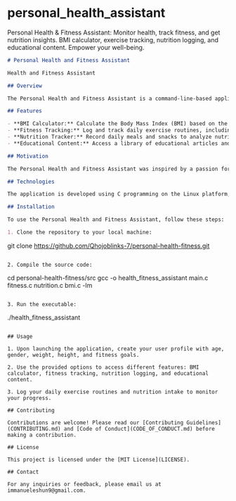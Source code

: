 # personal_health_assistant
Personal Health &amp; Fitness Assistant: Monitor health, track fitness, and get nutrition insights. BMI calculator, exercise tracking, nutrition logging, and educational content. Empower your well-being.



```markdown
# Personal Health and Fitness Assistant

Health and Fitness Assistant

## Overview

The Personal Health and Fitness Assistant is a command-line-based application designed to help users monitor their health, track fitness activities, and receive personalized nutrition and exercise recommendations. This project aims to promote a healthier lifestyle by providing users with valuable tools and insights to achieve their health and fitness goals.

## Features

- **BMI Calculator:** Calculate the Body Mass Index (BMI) based on the user's height and weight.
- **Fitness Tracking:** Log and track daily exercise routines, including the type of exercise, duration, and intensity.
- **Nutrition Tracker:** Record daily meals and snacks to analyze nutritional intake.
- **Educational Content:** Access a library of educational articles and tips on nutrition, exercise, mental health, and overall well-being. Users can stay informed and make informed decisions about their health and lifestyle.

## Motivation

The Personal Health and Fitness Assistant was inspired by a passion for promoting well-being and empowering individuals to take charge of their health. With a user-friendly command-line interface, this application seeks to provide accessible health and fitness monitoring for everyone, regardless of their technical expertise.

## Technologies

The application is developed using C programming on the Linux platform, leveraging the power and flexibility of the command-line environment.

## Installation

To use the Personal Health and Fitness Assistant, follow these steps:

1. Clone the repository to your local machine:
   ```
   git clone https://github.com/Qhojoblinks-7/personal-health-fitness.git
   ```

2. Compile the source code:
   ```
   cd personal-health-fitness/src
   gcc -o health_fitness_assistant main.c fitness.c nutrition.c bmi.c -lm
   ```

3. Run the executable:
   ```
   ./health_fitness_assistant
   ```

## Usage

1. Upon launching the application, create your user profile with age, gender, weight, height, and fitness goals.

2. Use the provided options to access different features: BMI calculator, fitness tracking, nutrition logging, and educational content.

3. Log your daily exercise routines and nutrition intake to monitor your progress.

## Contributing

Contributions are welcome! Please read our [Contributing Guidelines](CONTRIBUTING.md) and [Code of Conduct](CODE_OF_CONDUCT.md) before making a contribution.

## License

This project is licensed under the [MIT License](LICENSE).

## Contact

For any inquiries or feedback, please email us at immanueleshun9@gmail.com.
```
